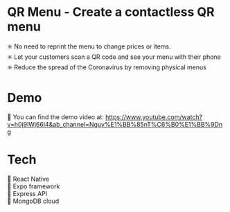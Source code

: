# QR Menu - Create a contactless QR menu
 ✳️ No need to reprint the menu to change prices or items. <br />
 ✳️ Let your customers scan a QR code and see your menu with their phone <br />
 ✳️ Reduce the spread of the Coronavirus by removing physical menus <br />
 # Demo
 👀 You can find the demo video at: https://www.youtube.com/watch?v=h0j9lWj66l4&ab_channel=Nguy%E1%BB%85nT%C6%B0%E1%BB%9Dng
# Tech
 🍁 React Native <br />
 🍁 Expo framework <br />
 🍁 Express API <br />
 🍁 MongoDB cloud <br />
